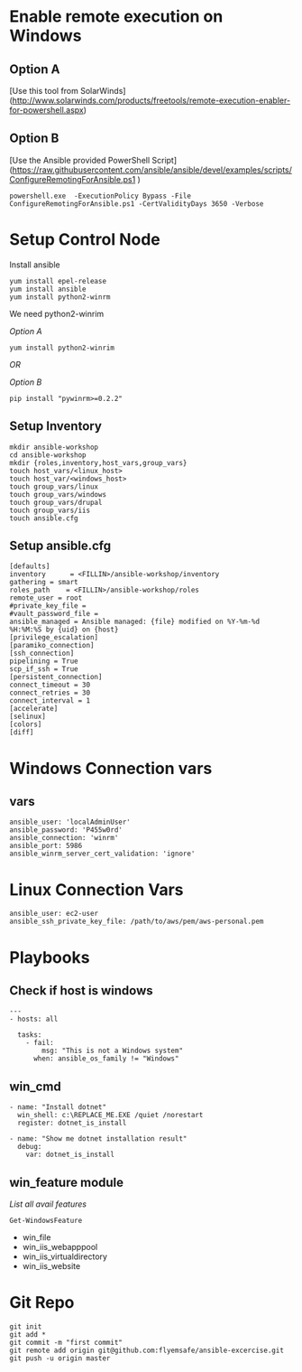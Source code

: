 # Enable remote execution on Windows

## Option A
[Use this tool from SolarWinds] (http://www.solarwinds.com/products/freetools/remote-execution-enabler-for-powershell.aspx)

## Option B
[Use the Ansible provided PowerShell Script] (https://raw.githubusercontent.com/ansible/ansible/devel/examples/scripts/ConfigureRemotingForAnsible.ps1
)
```
powershell.exe  -ExecutionPolicy Bypass -File ConfigureRemotingForAnsible.ps1 -CertValidityDays 3650 -Verbose
```

# Setup Control Node

Install ansible
```
yum install epel-release
yum install ansible
yum install python2-winrm
```

We need python2-winrim 

_Option A_

```
yum install python2-winrim 
```
*OR*

_Option B_

```
pip install "pywinrm>=0.2.2"
```

## Setup Inventory

```
mkdir ansible-workshop
cd ansible-workshop
mkdir {roles,inventory,host_vars,group_vars}
touch host_vars/<linux_host>
touch host_var/<windows_host>
touch group_vars/linux
touch group_vars/windows
touch group_vars/drupal
touch group_vars/iis
touch ansible.cfg
```
## Setup ansible.cfg

```
[defaults]
inventory      = <FILLIN>/ansible-workshop/inventory
gathering = smart
roles_path    = <FILLIN>/ansible-workshop/roles
remote_user = root
#private_key_file = 
#vault_password_file = 
ansible_managed = Ansible managed: {file} modified on %Y-%m-%d %H:%M:%S by {uid} on {host}
[privilege_escalation]
[paramiko_connection]
[ssh_connection]
pipelining = True
scp_if_ssh = True
[persistent_connection]
connect_timeout = 30
connect_retries = 30
connect_interval = 1
[accelerate]
[selinux]
[colors]
[diff]

```

# Windows Connection vars

## vars

```
ansible_user: 'localAdminUser'
ansible_password: 'P455w0rd'
ansible_connection: 'winrm'
ansible_port: 5986
ansible_winrm_server_cert_validation: 'ignore'
```

# Linux Connection Vars

```
ansible_user: ec2-user
ansible_ssh_private_key_file: /path/to/aws/pem/aws-personal.pem
```

# Playbooks

## Check if host is windows
```
---
- hosts: all
  
  tasks:
    - fail:
        msg: "This is not a Windows system"
      when: ansible_os_family != "Windows"
```

## win_cmd

```
- name: "Install dotnet"
  win_shell: c:\REPLACE_ME.EXE /quiet /norestart
  register: dotnet_is_install

- name: "Show me dotnet installation result"
  debug:
    var: dotnet_is_install
```

## win_feature module
*List all avail features*

```
Get-WindowsFeature
```

- win_file
- win_iis_webapppool 
- win_iis_virtualdirectory 
- win_iis_website


# Git Repo
```
git init
git add *
git commit -m "first commit"
git remote add origin git@github.com:flyemsafe/ansible-excercise.git
git push -u origin master
```
